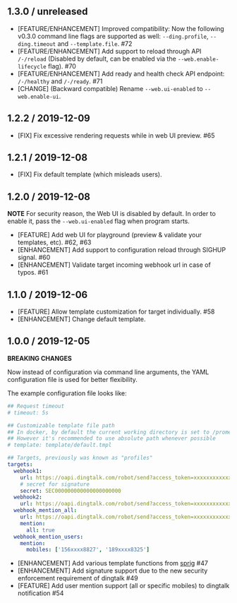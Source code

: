 ## 1.3.0 / unreleased

- [FEATURE/ENHANCEMENT] Improved compatibility: Now the following v0.3.0 command line flags are supported as well: `--ding.profile`, `--ding.timeout` and `--template.file`. #72
- [FEATURE/ENHANCEMENT] Add support to reload through API `/-/reload` (Disabled by default, can be enabled via the `--web.enable-lifecycle` flag). #70
- [FEATURE/ENHANCEMENT] Add ready and health check API endpoint: `/-/healthy` and `/-/ready`. #71
- [CHANGE] (Backward compatible) Rename `--web.ui-enabled` to `--web.enable-ui`.

## 1.2.2 / 2019-12-09

- [FIX] Fix excessive rendering requests while in web UI preview. #65

## 1.2.1 / 2019-12-08

- [FIX] Fix default template (which misleads users).

## 1.2.0 / 2019-12-08

**NOTE** For security reason, the Web UI is disabled by default. In order to enable it, pass the `--web.ui-enabled` flag
when program starts.

- [FEATURE] Add web UI for playground (preview & validate your templates, etc). #62, #63
- [ENHANCEMENT] Add support to configuration reload through SIGHUP signal. #60
- [ENHANCEMENT] Validate target incoming webhook url in case of typos. #61

## 1.1.0 / 2019-12-06

- [FEATURE] Allow template customization for target individually. #58
- [ENHANCEMENT] Change default template.

## 1.0.0 / 2019-12-05

**BREAKING CHANGES**

Now instead of configuration via command line arguments, the YAML configuration file is used for better flexibility.

The example configuration file looks like:

```yaml
## Request timeout
# timeout: 5s

## Customizable template file path
## In docker, by default the current working directory is set to /prometheus-webhook-dingtalk
## However it's recommended to use absolute path whenever possible
# template: template/default.tmpl

## Targets, previously was known as "profiles"
targets:
  webhook1:
    url: https://oapi.dingtalk.com/robot/send?access_token=xxxxxxxxxxxx
    # secret for signature
    secret: SEC000000000000000000000
  webhook2:
    url: https://oapi.dingtalk.com/robot/send?access_token=xxxxxxxxxxxx
  webhook_mention_all:
    url: https://oapi.dingtalk.com/robot/send?access_token=xxxxxxxxxxxx
    mention:
      all: true
  webhook_mention_users:
    mention:
      mobiles: ['156xxxx8827', '189xxxx8325']
```

- [ENHANCEMENT] Add various template functions from [sprig](http://masterminds.github.io/sprig/) #47
- [ENHANCEMENT] Add signature support due to the new security enforcement requirement of dingtalk #49
- [FEATURE] Add user mention support (all or specific mobiles) to dingtalk notification #54
